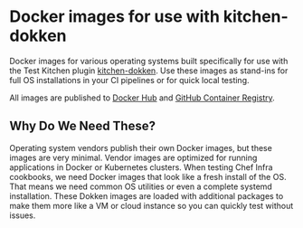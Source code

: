 # Docker images for use with kitchen-dokken

Docker images for various operating systems built specifically for use with the Test Kitchen plugin [kitchen-dokken](https://kitchen.ci/docs/drivers/dokken/). Use these images as stand-ins for full OS installations in your CI pipelines or for quick local testing.

All images are published to [Docker Hub](https://hub.docker.com/r/dokken/) and [GitHub Container Registry](https://github.com/orgs/test-kitchen/packages?repo_name=dokken-images).

## Why Do We Need These?

Operating system vendors publish their own Docker images, but these images are very minimal. Vendor images are optimized for running applications in Docker or Kubernetes clusters. When testing Chef Infra cookbooks, we need Docker images that look like a fresh install of the OS. That means we need common OS utilities or even a complete systemd installation. These Dokken images are loaded with additional packages to make them more like a VM or cloud instance so you can quickly test without issues.
